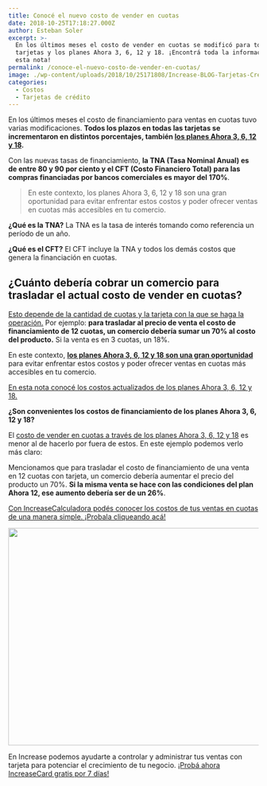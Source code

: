 ```yaml
---
title: Conocé el nuevo costo de vender en cuotas
date: 2018-10-25T17:18:27.000Z
author: Esteban Soler
excerpt: >-
  En los últimos meses el costo de vender en cuotas se modificó para todas las
  tarjetas y los planes Ahora 3, 6, 12 y 18. ¡Encontrá toda la información en
  esta nota!
permalink: /conoce-el-nuevo-costo-de-vender-en-cuotas/
image: ./wp-content/uploads/2018/10/25171808/Increase-BLOG-Tarjetas-Credito-3-01.png
categories:
  - Costos
  - Tarjetas de crédito
---
```

<span style="font-weight: 400;">En los últimos meses el costo de financiamiento para ventas en cuotas tuvo varias modificaciones. </span>**Todos los plazos en todas las tarjetas se incrementaron en distintos porcentajes, también [los planes Ahora 3, 6, 12 y 18](https://increasecard.com/costos-actualizados-de-los-planes-ahora-3-6-12-y-18/).**

<span style="font-weight: 400;">Con las nuevas tasas de financiamiento, </span>**la TNA (Tasa Nominal Anual) es de entre 80 y 90 por ciento y el CFT (Costo Financiero Total) para las compras financiadas por bancos comerciales es mayor del 170%**<span style="font-weight: 400;">.</span>

> <span style="font-weight: 400;">En este contexto, los planes Ahora 3, 6, 12 y 18 son una gran oportunidad para evitar enfrentar estos costos y poder ofrecer ventas en cuotas más accesibles en tu comercio. </span>

**¿Qué es la TNA?** <span style="font-weight: 400;">La TNA es la tasa de interés tomando como referencia un período de un año.</span>

**¿Qué es el CFT?** <span style="font-weight: 400;">El CFT incluye la TNA y todos los demás costos que genera la financiación en cuotas.</span>

## **¿Cuánto debería cobrar un comercio para trasladar el actual costo de vender en cuotas?**

<span style="font-weight: 400;"><a href="https://increasecard.com/ventas-con-tarjeta-en-cuotas-conoce-el-costo/">Esto depende de la cantidad de cuotas y la tarjeta con la que se haga la operación.</a> Por ejemplo: </span>**para trasladar al precio de venta el costo de financiamiento de 12 cuotas, un comercio debería sumar un 70% al costo del producto.** <span style="font-weight: 400;">Si la venta es en 3 cuotas, un 18%.</span>

<span style="font-weight: 400;">En este contexto, <strong><a href="https://increasecard.com/cobrar-los-planes-ahora-3-ahora-6-ahora-12-ahora-18/">los planes Ahora 3, 6, 12 y 18 son una gran oportunidad</a></strong> para evitar enfrentar estos costos y poder ofrecer ventas en cuotas más accesibles en tu comercio. </span>

[<span style="font-weight: 400;">En esta nota conocé los costos actualizados de los planes Ahora 3, 6, 12 y 18.</span>](https://increasecard.com/costos-actualizados-de-los-planes-ahora-3-6-12-y-18/)

**¿Son convenientes los costos de financiamiento de los planes Ahora 3, 6, 12 y 18?**

<span style="font-weight: 400;">El <a href="https://increasecard.com/vender-con-tarjeta-en-cuotas/">costo de vender en cuotas a través de los planes Ahora 3, 6, 12 y 18</a> es menor al de hacerlo por fuera de estos. En este ejemplo podemos verlo más claro:</span>

<span style="font-weight: 400;">Mencionamos que para trasladar el costo de financiamiento de una venta en 12 cuotas con tarjeta, un comercio debería aumentar el precio del producto un 70%. </span>**Si la misma venta se hace con las condiciones del plan Ahora 12, ese aumento debería ser de un 26%**<span style="font-weight: 400;">.</span>

[<span style="font-weight: 400;">Con IncreaseCalculadora podés conocer los costos de tus ventas en cuotas de una manera simple. ¡Probala cliqueando acá!</span>](https://www.increasecard.com/calculadora/)

[<img class="aligncenter wp-image-4730 size-full" src="https://d1nzec96y7u1ro.cloudfront.net/wp-content/uploads/2018/01/06133258/Banner-News-02.png" alt="" width="885" height="437" srcset="https://d1nzec96y7u1ro.cloudfront.net/wp-content/uploads/2018/01/06133258/Banner-News-02.png 885w, https://d1nzec96y7u1ro.cloudfront.net/wp-content/uploads/2018/01/06133258/Banner-News-02-300x148.png 300w, https://d1nzec96y7u1ro.cloudfront.net/wp-content/uploads/2018/01/06133258/Banner-News-02-768x379.png 768w" sizes="(max-width: 885px) 100vw, 885px" />](http://bit.ly/2DX0EZi)

<span style="font-weight: 400;">En Increase podemos ayudarte a controlar y administrar tus ventas con tarjeta para potenciar el crecimiento de tu negocio. </span>[<span style="font-weight: 400;">¡Probá ahora IncreaseCard gratis por 7 días!</span>](http://bit.ly/2DX0EZi)

